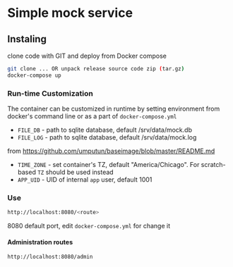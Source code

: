 # Simple mock service
## Instaling
clone code with GIT and deploy from Docker compose
```bash
git clone ... OR unpack release source code zip (tar.gz)
docker-compose up
```
### Run-time Customization

The container can be customized in runtime by setting environment from docker's command line or as a part of `docker-compose.yml` 
- `FILE_DB` - path to sqlite database, default /srv/data/mock.db
- `FILE_LOG` - path to sqlite database, default /srv/data/mock.log
  
from https://github.com/umputun/baseimage/blob/master/README.md
- `TIME_ZONE` - set container's TZ, default "America/Chicago". For scratch-based `TZ` should be used instead
- `APP_UID` - UID of internal `app` user, default 1001

### Use
```bash
http://localhost:8080/<route>
```
8080 default port, edit `docker-compose.yml` for change it
#### Administration routes
```bash
http://localhost:8080/admin
```
